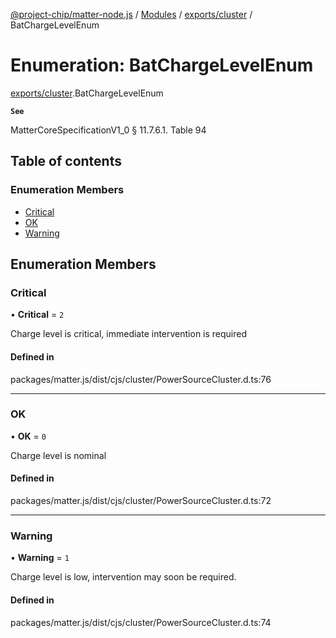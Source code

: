 [@project-chip/matter-node.js](../README.md) / [Modules](../modules.md) / [exports/cluster](../modules/exports_cluster.md) / BatChargeLevelEnum

# Enumeration: BatChargeLevelEnum

[exports/cluster](../modules/exports_cluster.md).BatChargeLevelEnum

**`See`**

MatterCoreSpecificationV1_0 § 11.7.6.1. Table 94

## Table of contents

### Enumeration Members

- [Critical](exports_cluster.BatChargeLevelEnum.md#critical)
- [OK](exports_cluster.BatChargeLevelEnum.md#ok)
- [Warning](exports_cluster.BatChargeLevelEnum.md#warning)

## Enumeration Members

### Critical

• **Critical** = ``2``

Charge level is critical, immediate intervention is required

#### Defined in

packages/matter.js/dist/cjs/cluster/PowerSourceCluster.d.ts:76

___

### OK

• **OK** = ``0``

Charge level is nominal

#### Defined in

packages/matter.js/dist/cjs/cluster/PowerSourceCluster.d.ts:72

___

### Warning

• **Warning** = ``1``

Charge level is low, intervention may soon be required.

#### Defined in

packages/matter.js/dist/cjs/cluster/PowerSourceCluster.d.ts:74
